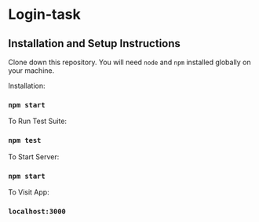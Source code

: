 # Login-task


## Installation and Setup Instructions

Clone down this repository. You will need  `node` and `npm` installed globally on your machine.

Installation:

### `npm start`

To Run Test Suite:

### `npm test`

To Start Server:

### `npm start`

To Visit App:

### `localhost:3000`



